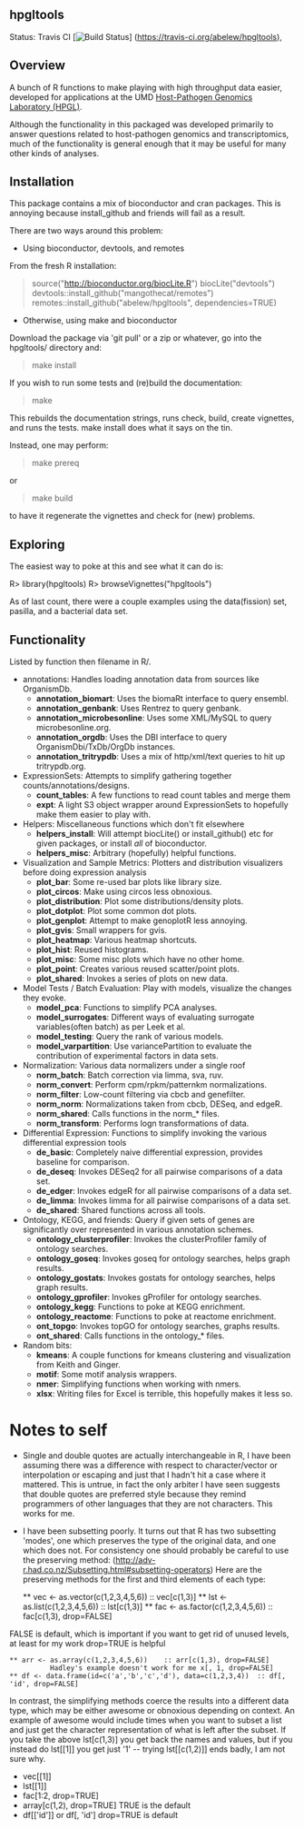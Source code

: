hpgltools
---------

Status: Travis CI [![Build Status](https://travis-ci.org/abelew/hpgltools.svg?branch=master)]
(https://travis-ci.org/abelew/hpgltools),

## Overview

A bunch of R functions to make playing with high throughput data easier,
developed for applications at the UMD
[Host-Pathogen Genomics Laboratory (HPGL)](http://www.najibelsayed.org/research.aspx).

Although the functionality in this packaged was developed primarily to answer
questions related to host-pathogen genomics and transcriptomics, much of the
functionality is general enough that it may be useful for many other kinds of
analyses.

## Installation

This package contains a mix of bioconductor and cran packages.  This is annoying because
install_github and friends will fail as a result.

There are two ways around this problem:

* Using bioconductor, devtools, and remotes

From the fresh R installation:

> source("http://bioconductor.org/biocLite.R")
> biocLite("devtools")
> devtools::install_github("mangothecat/remotes")
> remotes::install_github("abelew/hpgltools", dependencies=TRUE)

* Otherwise, using make and bioconductor

Download the package via 'git pull' or a zip or whatever, go
into the hpgltools/ directory and:

> make install

If you wish to run some tests and (re)build the documentation:

> make

This rebuilds the documentation strings, runs check, build, create vignettes, and runs
the tests.  make install does what it says on the tin.

Instead, one may perform:

> make prereq

or

> make build

to have it regenerate the vignettes and check for (new) problems.

## Exploring

The easiest way to poke at this and see what it can do is:

R> library(hpgltools)
R> browseVignettes("hpgltools")

As of last count, there were a couple examples using the data(fission)
set, pasilla, and a bacterial data set.

## Functionality

Listed by function then filename in R/.

* annotations: Handles loading annotation data from sources like OrganismDb.
    - **annotation_biomart**:  Uses the biomaRt interface to query ensembl.
    - **annotation_genbank**:  Uses Rentrez to query genbank.
    - **annotation_microbesonline**:  Uses some XML/MySQL to query microbesonline.org.
    - **annotation_orgdb**:  Uses the DBI interface to query OrganismDbi/TxDb/OrgDb instances.
    - **annotation_tritrypdb**:  Uses a mix of http/xml/text queries to hit up tritrypdb.org.
* ExpressionSets:  Attempts to simplify gathering together counts/annotations/designs.
    - **count_tables**:  A few functions to read count tables and merge them
    - **expt**:  A light S3 object wrapper around ExpressionSets to hopefully make them easier to play with.
* Helpers:  Miscellaneous functions which don't fit elsewhere
    - **helpers_install**:  Will attempt biocLite() or install_github() etc for given packages, or install _all_ of bioconductor.
    - **helpers_misc**:  Arbitrary (hopefully) helpful functions.
* Visualization and Sample Metrics:  Plotters and distribution visualizers before doing expression analysis
    - **plot_bar**: Some re-used bar plots like library size.
    - **plot_circos**: Make using circos less obnoxious.
    - **plot_distribution**: Plot some distributions/density plots.
    - **plot_dotplot**: Plot some common dot plots.
    - **plot_genplot**: Attempt to make genoplotR less annoying.
    - **plot_gvis**: Small wrappers for gvis.
    - **plot_heatmap**: Various heatmap shortcuts.
    - **plot_hist**: Reused histograms.
    - **plot_misc**: Some misc plots which have no other home.
    - **plot_point**: Creates various reused scatter/point plots.
    - **plot_shared**: Invokes a series of plots on new data.
* Model Tests / Batch Evaluation:  Play with models, visualize the changes they evoke.
    - **model_pca**: Functions to simplify PCA analyses.
    - **model_surrogates**: Different ways of evaluating surrogate variables(often batch) as per Leek et al.
    - **model_testing**: Query the rank of various models.
    - **model_varpartition**: Use variancePartition to evaluate the contribution of experimental factors in data sets.
* Normalization:  Various data normalizers under a single roof
    - **norm_batch**: Batch correction via limma, sva, ruv.
    - **norm_convert**: Perform cpm/rpkm/patternkm normalizations.
    - **norm_filter**: Low-count filtering via cbcb and genefilter.
    - **norm_norm**: Normalizations taken from cbcb, DESeq, and edgeR.
    - **norm_shared**: Calls functions in the norm_* files.
    - **norm_transform**: Performs logn transformations of data.
* Differential Expression:  Functions to simplify invoking the various differential expression tools
    - **de_basic**: Completely naive differential expression, provides baseline for comparison.
    - **de_deseq**: Invokes DESeq2 for all pairwise comparisons of a data set.
    - **de_edger**: Invokes edgeR for all pairwise comparisons of a data set.
    - **de_limma**: Invokes limma for all pairwise comparisons of a data set.
    - **de_shared**: Shared functions across all tools.
* Ontology, KEGG, and friends:  Query if given sets of genes are significantly over represented in various annotation schemes.
    - **ontology_clusterprofiler**: Invokes the clusterProfiler family of ontology searches.
    - **ontology_goseq**: Invokes goseq for ontology searches, helps graph results.
    - **ontology_gostats**: Invokes gostats for ontology searches, helps graph results.
    - **ontology_gprofiler**: Invokes gProfiler for ontology searches.
    - **ontology_kegg**: Functions to poke at KEGG enrichment.
    - **ontology_reactome**: Functions to poke at reactome enrichment.
    - **ont_topgo**: Invokes topGO for ontology searches, graphs results.
    - **ont_shared**: Calls functions in the ontology_* files.
* Random bits:
    - **kmeans**: A couple functions for kmeans clustering and visualization from Keith and Ginger.
    - **motif**: Some motif analysis wrappers.
    - **nmer**: Simplifying functions when working with nmers.
    - **xlsx**: Writing files for Excel is terrible, this hopefully makes it less so.

# Notes to self

* Single and double quotes are actually interchangeable in R, I have been assuming there was a
  difference with respect to character/vector or interpolation or escaping and just that I hadn't
  hit a case where it mattered.  This is untrue, in fact the only arbiter I have seen suggests that
  double quotes are preferred style because they remind programmers of other languages that they are
  not characters.  This works for me.
* I have been subsetting poorly.  It turns out that R has two subsetting 'modes', one which
  preserves the type of the original data, and one which does not.  For consistency one should
  probably be careful to use the preserving method: (http://adv-r.had.co.nz/Subsetting.html#subsetting-operators)
  Here are the preserving methods for the first and third elements of each type:

    ** vec <- as.vector(c(1,2,3,4,5,6))   :: vec[c(1,3)]
    ** lst <- as.list(c(1,2,3,4,5,6))     :: lst[c(1,3)]
    ** fac <- as.factor(c(1,2,3,4,5,6))   :: fac[c(1,3), drop=FALSE]

 FALSE is default, which is important if you want to get rid of unused levels, at least for my work
 drop=TRUE is helpful

    ** arr <- as.array(c(1,2,3,4,5,6))    :: arr[c(1,3), drop=FALSE]
              Hadley's example doesn't work for me x[, 1, drop=FALSE]
    ** df <- data.frame(id=c('a','b','c','d'), data=c(1,2,3,4))  :: df[, 'id', drop=FALSE]

In contrast, the simplifying methods coerce the results into a different data type, which may be
either awesome or obnoxious depending on context.  An example of awesome would include times when
you want to subset a list and just get the character representation of what is left after the
subset.  If you take the above lst[c(1,3)] you get back the names and values, but if you instead do
lst[[1]] you get just '1' -- trying lst[[c(1,2)]] ends badly, I am not sure why.

* vec[[1]]
* lst[[1]]
* fac[1:2, drop=TRUE]
* array[c(1,2), drop=TRUE]  TRUE is the default
* df[['id']] or df[, 'id']  drop=TRUE is default

